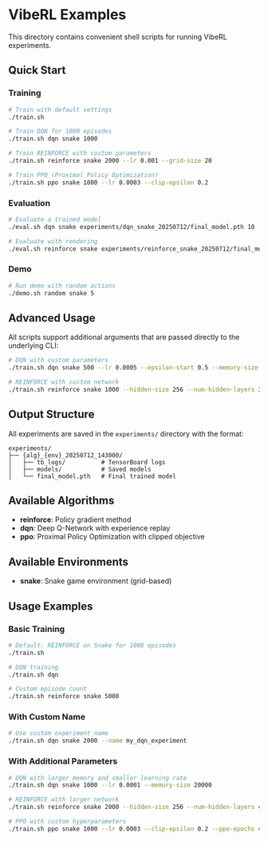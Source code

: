 # VibeRL Examples

This directory contains convenient shell scripts for running VibeRL experiments.

## Quick Start

### Training
```bash
# Train with default settings
./train.sh

# Train DQN for 1000 episodes
./train.sh dqn snake 1000

# Train REINFORCE with custom parameters
./train.sh reinforce snake 2000 --lr 0.001 --grid-size 20

# Train PPO (Proximal Policy Optimization)
./train.sh ppo snake 1000 --lr 0.0003 --clip-epsilon 0.2
```

### Evaluation
```bash
# Evaluate a trained model
./eval.sh dqn snake experiments/dqn_snake_20250712/final_model.pth 10

# Evaluate with rendering
./eval.sh reinforce snake experiments/reinforce_snake_20250712/final_model.pth 5 --render
```

### Demo
```bash
# Run demo with random actions
./demo.sh random snake 5
```

## Advanced Usage

All scripts support additional arguments that are passed directly to the underlying CLI:

```bash
# DQN with custom parameters
./train.sh dqn snake 500 --lr 0.0005 --epsilon-start 0.5 --memory-size 50000

# REINFORCE with custom network
./train.sh reinforce snake 1000 --hidden-size 256 --num-hidden-layers 3
```

## Output Structure

All experiments are saved in the `experiments/` directory with the format:
```
experiments/
├── {alg}_{env}_20250712_143000/
│   ├── tb_logs/          # TensorBoard logs
│   ├── models/           # Saved models
│   └── final_model.pth   # Final trained model
```

## Available Algorithms

- **reinforce**: Policy gradient method
- **dqn**: Deep Q-Network with experience replay
- **ppo**: Proximal Policy Optimization with clipped objective

## Available Environments

- **snake**: Snake game environment (grid-based)

## Usage Examples

### Basic Training
```bash
# Default: REINFORCE on Snake for 1000 episodes
./train.sh

# DQN training
./train.sh dqn

# Custom episode count
./train.sh reinforce snake 5000
```

### With Custom Name
```bash
# Use custom experiment name
./train.sh dqn snake 2000 --name my_dqn_experiment
```

### With Additional Parameters
```bash
# DQN with larger memory and smaller learning rate
./train.sh dqn snake 1000 --lr 0.0001 --memory-size 20000

# REINFORCE with larger network
./train.sh reinforce snake 2000 --hidden-size 256 --num-hidden-layers 4

# PPO with custom hyperparameters
./train.sh ppo snake 1000 --lr 0.0003 --clip-epsilon 0.2 --ppo-epochs 4 --gae-lambda 0.95
```
